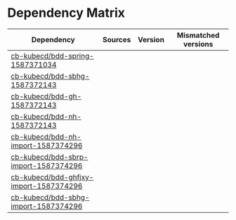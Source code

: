 # Dependency Matrix

Dependency | Sources | Version | Mismatched versions
---------- | ------- | ------- | -------------------
[cb-kubecd/bdd-spring-1587371034](https://github.com/cb-kubecd/bdd-spring-1587371034.git) |  | []() | 
[cb-kubecd/bdd-sbhg-1587372143](https://github.com/cb-kubecd/bdd-sbhg-1587372143.git) |  | []() | 
[cb-kubecd/bdd-gh-1587372143](https://github.com/cb-kubecd/bdd-gh-1587372143.git) |  | []() | 
[cb-kubecd/bdd-nh-1587372143](https://github.com/cb-kubecd/bdd-nh-1587372143.git) |  | []() | 
[cb-kubecd/bdd-nh-import-1587374296](https://github.com/cb-kubecd/bdd-nh-import-1587374296.git) |  | []() | 
[cb-kubecd/bdd-sbrp-import-1587374296](https://github.com/cb-kubecd/bdd-sbrp-import-1587374296.git) |  | []() | 
[cb-kubecd/bdd-ghfjxy-import-1587374296](https://github.com/cb-kubecd/bdd-ghfjxy-import-1587374296.git) |  | []() | 
[cb-kubecd/bdd-sbhg-import-1587374296](https://github.com/cb-kubecd/bdd-sbhg-import-1587374296.git) |  | []() | 
